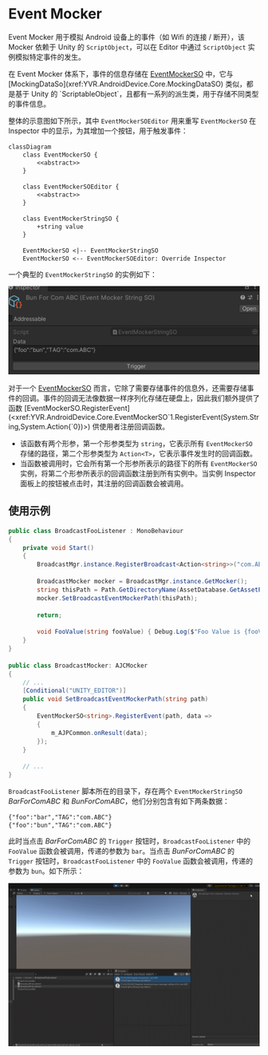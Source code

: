 # Event Mocker

Event Mocker 用于模拟 Android 设备上的事件（如 Wifi 的连接 / 断开），该 Mocker 依赖于 Unity 的 `ScriptObject`，可以在 Editor 中通过 `ScriptObject` 实例模拟特定事件的发生。

在 Event Mocker 体系下，事件的信息存储在 [EventMockerSO](xref:YVR.AndroidDevice.Core.EventMockerSO`1) 中，它与 [MockingDataSo](xref:YVR.AndroidDevice.Core.MockingDataSO) 类似，都是基于 Unity 的 `ScriptableObject`，且都有一系列的派生类，用于存储不同类型的事件信息。

整体的示意图如下所示，其中 `EventMockerSOEditor` 用来重写 `EventMockerSO` 在 Inspector 中的显示，为其增加一个按钮，用于触发事件：

```mermaid
classDiagram
    class EventMockerSO {
        <<abstract>>
    }

    class EventMockerSOEditor {
        <<abstract>>
    }

    class EventMockerStringSO {
        +string value
    }

    EventMockerSO <|-- EventMockerStringSO
    EventMockerSO <-- EventMockerSOEditor: Override Inspector
```

一个典型的 `EventMockerStringSO` 的实例如下：

![Event Mocker String SO instance](assets/EventMocker/2024-04-08-16-38-50.png)

对于一个 [EventMockerSO](xref:YVR.AndroidDevice.Core.EventMockerSO`1) 而言，它除了需要存储事件的信息外，还需要存储事件的回调。事件的回调无法像数据一样序列化存储在硬盘上，因此我们额外提供了函数 [EventMockerSO.RegisterEvent](<xref:YVR.AndroidDevice.Core.EventMockerSO`1.RegisterEvent(System.String,System.Action{`0})>) 供使用者注册回调函数。
- 该函数有两个形参，第一个形参类型为 `string`，它表示所有 `EventMockerSO` 存储的路径，第二个形参类型为 `Action<T>`，它表示事件发生时的回调函数。
- 当函数被调用时，它会所有第一个形参所表示的路径下的所有 `EventMockerSO` 实例，将第二个形参所表示的回调函数注册到所有实例中。当实例 Inspector 面板上的按钮被点击时，其注册的回调函数会被调用。

## 使用示例

```csharp
public class BroadcastFooListener : MonoBehaviour
{
    private void Start()
    {
        BroadcastMgr.instance.RegisterBroadcast<Action<string>>("com.ABC", FooValue, false, "foo");

        BroadcastMocker mocker = BroadcastMgr.instance.GetMocker();
        string thisPath = Path.GetDirectoryName(AssetDatabase.GetAssetPath(MonoScript.FromMonoBehaviour(this)));
        mocker.SetBroadcastEventMockerPath(thisPath);

        return;

        void FooValue(string fooValue) { Debug.Log($"Foo Value is {fooValue}"); }
    }
}

public class BroadcastMocker: AJCMocker
{
    // ...
    [Conditional("UNITY_EDITOR")]
    public void SetBroadcastEventMockerPath(string path)
    {
        EventMockerSO<string>.RegisterEvent(path, data =>
        {
            m_AJPCommon.onResult(data);
        });
    }

    // ...
}

```

`BroadcastFooListener` 脚本所在的目录下，存在两个 `EventMockerStringSO` _BarForComABC_ 和 _BunForComABC_，他们分别包含有如下两条数据：

```text
{"foo":"bar","TAG":"com.ABC"}
{"foo":"bun","TAG":"com.ABC"}
```

此时当点击 _BarForComABC_ 的 `Trigger` 按钮时，`BroadcastFooListener` 中的 `FooValue` 函数会被调用，传递的参数为 `bar`。当点击 _BunForComABC_ 的 `Trigger` 按钮时，`BroadcastFooListener` 中的 `FooValue` 函数会被调用，传递的参数为 `bun`。如下所示：

![示例](assets/EventMocker/GIF%202023-11-13%2010-00-49.gif)
